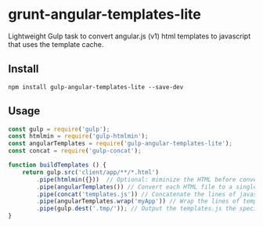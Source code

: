 # grunt-angular-templates-lite
Lightweight Gulp task to convert angular.js (v1) html templates to javascript that uses the template cache.

## Install
```
npm install gulp-angular-templates-lite --save-dev
```
## Usage

```javascript
const gulp = require('gulp');
const htmlmin = require('gulp-htmlmin');
const angularTemplates = require('gulp-angular-templates-lite');
const concat = require('gulp-concat');

function buildTemplates () {
    return gulp.src('client/app/**/*.html')
        .pipe(htmlmin({}))  // Optional: miminize the HTML before converting to javascript
        .pipe(angularTemplates()) // Convert each HTML file to a single line of javascript
        .pipe(concat('templates.js')) // Concatenate the lines of javascript to a single javascript file
        .pipe(angularTemplates.wrap('myApp')) // Wrap the lines of template javascript using provided angular module name 
        .pipe(gulp.dest('.tmp/')); // Output the templates.js the specified directory
}
```